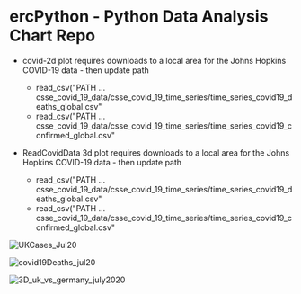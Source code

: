 # ercPython - Python Data Analysis Chart Repo

* covid-2d plot requires downloads to a local area for the Johns Hopkins COVID-19 data - then update path
  * read_csv("PATH ... csse_covid_19_data/csse_covid_19_time_series/time_series_covid19_deaths_global.csv"  
  * read_csv("PATH ... csse_covid_19_data/csse_covid_19_time_series/time_series_covid19_confirmed_global.csv" 

* ReadCovidData 3d plot requires downloads to a local area for the Johns Hopkins COVID-19 data - then update path
  * read_csv("PATH ... csse_covid_19_data/csse_covid_19_time_series/time_series_covid19_deaths_global.csv"  
  * read_csv("PATH ... csse_covid_19_data/csse_covid_19_time_series/time_series_covid19_confirmed_global.csv" 

![UKCases_Jul20](https://user-images.githubusercontent.com/19819315/87074443-c6e22580-c216-11ea-860d-313dc14fffb2.png)

![covid19Deaths_jul20](https://user-images.githubusercontent.com/19819315/87083480-999c7400-c224-11ea-8502-5ba1e89bb6ef.png)

![3D_uk_vs_germany_july2020](https://user-images.githubusercontent.com/19819315/87987387-7e5c1f00-cad6-11ea-9985-bb73ea8bc8eb.png)

